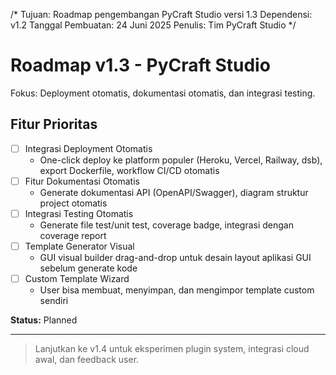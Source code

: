 /*
Tujuan: Roadmap pengembangan PyCraft Studio versi 1.3
Dependensi: v1.2
Tanggal Pembuatan: 24 Juni 2025
Penulis: Tim PyCraft Studio
*/
# Roadmap v1.3 - PyCraft Studio

Fokus: Deployment otomatis, dokumentasi otomatis, dan integrasi testing.

## Fitur Prioritas
- [ ] Integrasi Deployment Otomatis
    - One-click deploy ke platform populer (Heroku, Vercel, Railway, dsb), export Dockerfile, workflow CI/CD otomatis
- [ ] Fitur Dokumentasi Otomatis
    - Generate dokumentasi API (OpenAPI/Swagger), diagram struktur project otomatis
- [ ] Integrasi Testing Otomatis
    - Generate file test/unit test, coverage badge, integrasi dengan coverage report
- [ ] Template Generator Visual
    - GUI visual builder drag-and-drop untuk desain layout aplikasi GUI sebelum generate kode
- [ ] Custom Template Wizard
    - User bisa membuat, menyimpan, dan mengimpor template custom sendiri

**Status:** Planned

---

> Lanjutkan ke v1.4 untuk eksperimen plugin system, integrasi cloud awal, dan feedback user.
